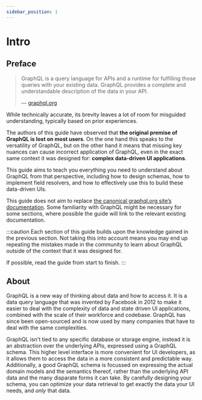 ```yaml
---
sidebar_position: 1
---
```


# Intro

## Preface

> GraphQL is a query language for APIs and a runtime for fulfilling those queries with your existing data. GraphQL provides a complete and understandable description of the data in your API.
>
> — [graphql.org](https://graphql.org)

While technically accurate, its brevity leaves a lot of room for misguided understanding, typically based on prior experiences.

The authors of this guide have observed that **the original premise of GraphQL is lost on most users**. On the one hand this speaks to the versatility of GraphQL, but on the other hand it means that missing key nuances can cause incorrect application of GraphQL, even in the exact same context it was designed for: **complex data-driven UI applications**.

This guide aims to teach you everything you need to understand about GraphQL from that perspective, including how to design schemas, how to implement field resolvers, and how to effectively use this to build these data-driven UIs.

This guide does not aim to replace [the canonical graphql.org site’s documentation](https://graphql.org/learn/). Some familiarity with GraphQL might be necessary for some sections, where possible the guide will link to the relevant existing documentation.

:::caution
Each section of this guide builds upon the knowledge gained in the previous section. Not taking this into account means you may end up repeating the mistakes made in the community to learn about GraphQL outside of the context that it was designed for.

If possible, read the guide from start to finish.
:::

## About

GraphQL is a new way of thinking about data and how to access it. It is a data query language that was invented by Facebook in 2012 to make it easier to deal with the complexity of data and state driven UI applications, combined with the scale of their workforce and codebase. GraphQL has since been open-sourced and is now used by many companies that have to deal with the same complexities.

GraphQL isn't tied to any specific database or storage engine, instead it is an abstraction over the underlying APIs, expressed using a GraphQL schema. This higher level interface is more convenient for UI developers, as it allows them to access the data in a more consistent and predictable way. Additionally, a good GraphQL schema is focussed on expressing the actual domain models and the semantics thereof, rather than the underlying API data and the many disparate forms it can take. By carefully designing your schema, you can optimize your data retrieval to get exactly the data your UI needs, and _only_ that data.
